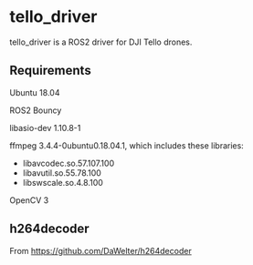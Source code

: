 # tello_driver

tello_driver is a ROS2 driver for DJI Tello drones.

## Requirements

Ubuntu 18.04

ROS2 Bouncy

libasio-dev 1.10.8-1

ffmpeg 3.4.4-0ubuntu0.18.04.1, which includes these libraries:
* libavcodec.so.57.107.100
* libavutil.so.55.78.100
* libswscale.so.4.8.100

OpenCV 3

## h264decoder

From https://github.com/DaWelter/h264decoder